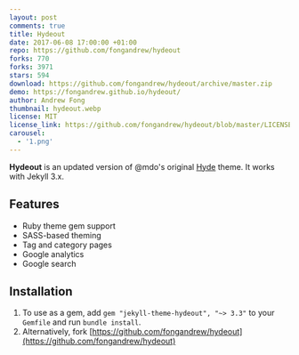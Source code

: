 ```yaml
---
layout: post
comments: true
title: Hydeout
date: 2017-06-08 17:00:00 +01:00
repo: https://github.com/fongandrew/hydeout
forks: 770
forks: 3971
stars: 594
download: https://github.com/fongandrew/hydeout/archive/master.zip
demo: https://fongandrew.github.io/hydeout/
author: Andrew Fong
thumbnail: hydeout.webp
license: MIT
license_link: https://github.com/fongandrew/hydeout/blob/master/LICENSE.md
carousel:
  - '1.png'
---
```


**Hydeout** is an updated version of @mdo's original [Hyde](https://github.com/poole/hyde) theme. It works with Jekyll 3.x.

## Features

* Ruby theme gem support
* SASS-based theming
* Tag and category pages
* Google analytics
* Google search

## Installation

1. To use as a gem, add `gem "jekyll-theme-hydeout", "~> 3.3"` to your `Gemfile` and run `bundle install`.
2. Alternatively, fork [https://github.com/fongandrew/hydeout](https://github.com/fongandrew/hydeout)
